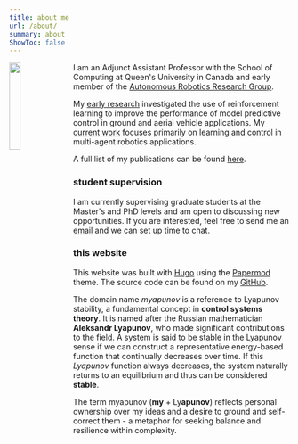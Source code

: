 ```yaml
---
title: about me
url: /about/
summary: about
ShowToc: false
---
```


<p float="right">
  <img src="/img/me2.JPEG" width="20%" style="float: left; margin: 0 1em 0 0;"/>
</p>

I am an Adjunct Assistant Professor with the School of Computing at Queen's University in Canada and early member of the [Autonomous Robotics Research Group](https://labs.cs.queensu.ca/quarrg/).

 My [early research](http://hdl.handle.net/1974/24245) investigated the use of reinforcement learning to improve the performance of model predictive control in ground and aerial vehicle applications. My [current work](https://doi.org/10.1016/j.automatica.2025.112221) focuses primarily on learning and control in multi-agent robotics applications. 

A full list of my publications can be found [here](https://scholar.google.com/citations?user=RGlv4ZUAAAAJ&hl=en).

### student supervision 

I am currently supervising graduate students at the Master's and PhD levels and am open to discussing new opportunities. If you are interested, feel free to send me an <a href="mailto:p.jardine@queensu.ca">email</a> and we can set up time to chat.

### this website

This website was built with [Hugo](https://gohugo.io/) using the [Papermod](https://github.com/adityatelange/hugo-PaperMod) theme. The source code can be found on my [GitHub](https://github.com/tjards/tjards.github.io).

The domain name *myapunov* is a reference to Lyapunov stability, a fundamental concept in **control systems theory**. It is named after the Russian mathematician **Aleksandr Lyapunov**, who made significant contributions to the field. A system is said to be stable in the Lyapunov sense if we can construct a representative energy-based function that continually decreases over time. If this *Lyapunov* function always decreases, the system naturally returns to an equilibrium and thus can be considered **stable**.

The term myapunov (**my** + Ly**apunov**) reflects personal ownership over my ideas and a desire to ground and self-correct them - a metaphor for seeking balance and resilience within complexity.
